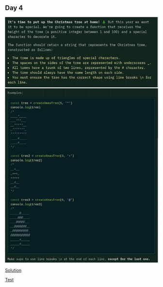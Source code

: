 ## Day 4

![instructions](./instructions1.png)
![instructions](./instructions2.png)

[Solution](./solution.js)

[Test](../../../tests/2024/day4.test.js)
